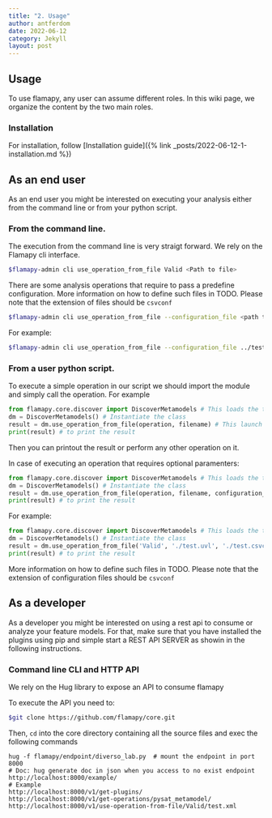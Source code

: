 ```yaml
---
title: "2. Usage"
author: antferdom
date: 2022-06-12
category: Jekyll
layout: post
---
```


## Usage
To use flamapy, any user can assume different roles. In this wiki page, we organize the content by the two main roles.
### Installation

For installation, follow [Installation guide]({% link _posts/2022-06-12-1-installation.md %})

## As an end user
As an end user you might be interested on executing your analysis either from the command line or from your python script.

### From the command line. 
The execution from the command line is very straigt forward. We rely on the Flamapy cli interface. 

```bash
$flamapy-admin cli use_operation_from_file Valid <Path to file>
```

There are some analysis operations that require to pass a predefine configuration. More information on how to define such files in TODO. Please note that the extension of files should be `csvconf`

```bash
$flamapy-admin cli use_operation_from_file --configuration_file <path to csv file>.csvconf ValidProduct <path to model file> 
```

For example:
```bash
$flamapy-admin cli use_operation_from_file --configuration_file ../test/test.csvconf ValidProduct ../test/output.uvl 
```
### From a user python script.
To execute a simple operation in our script we should import the module and simply call the operation. For example

```python
from flamapy.core.discover import DiscoverMetamodels # This loads the tool in the python execution environment
dm = DiscoverMetamodels() # Instantiate the class
result = dm.use_operation_from_file(operation, filename) # This launch the operation and stores the result on the result variable
print(result) # to print the result
```
Then you can printout the result or perform any other operation on it. 

In case of executing an operation that requires optional paramenters:

```python
from flamapy.core.discover import DiscoverMetamodels # This loads the tool in the python execution environment
dm = DiscoverMetamodels() # Instantiate the class
result = dm.use_operation_from_file(operation, filename, configuration_file) # This launch the operation and stores the result on the result variable
print(result) # to print the result
```

For example:

```python
from flamapy.core.discover import DiscoverMetamodels # This loads the tool in the python execution environment
dm = DiscoverMetamodels() # Instantiate the class
result = dm.use_operation_from_file('Valid', './test.uvl', './test.csvconf') # This launch the operation and stores the result on the result variable
print(result) # to print the result
```

More information on how to define such files in TODO. Please note that the extension of configuration files should be `csvconf`

## As a developer

As a developer you might be interested on using a rest api to consume or analyze your feature models. For that, make sure that you have installed the plugins using pip and simple start a REST API SERVER as showin in the following instructions. 

### Command line CLI and HTTP API

We rely on the Hug library to expose an API to consume flamapy

To execute the API you need to:
```bash
$git clone https://github.com/flamapy/core.git
```
Then, `cd` into the core directory containing all the source files and exec the following commands

```
hug -f flamapy/endpoint/diverso_lab.py  # mount the endpoint in port 8000
# Doc: hug generate doc in json when you access to no exist endpoint
http://localhost:8000/example/
# Example
http://localhost:8000/v1/get-plugins/
http://localhost:8000/v1/get-operations/pysat_metamodel/
http://localhost:8000/v1/use-operation-from-file/Valid/test.xml
```

